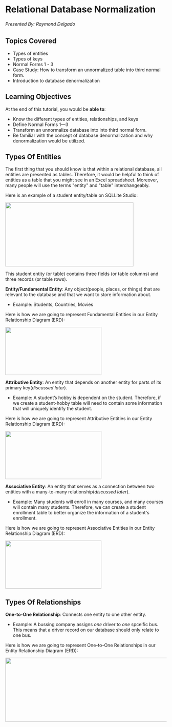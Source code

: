 # Relational Database Normalization
###### Presented By: Raymond Delgado

## Topics Covered
- Types of entities
- Types of keys
- Normal Forms 1 - 3
- Case Study: How to transform an unnormalized table into third normal form.
- Introduction to database denormalization

## Learning Objectives
At the end of this tutorial, you would be **able to**:
- Know the different types of entities, relationships, and keys
- Define Normal Forms 1—3
- Transform an unnormalize database into into third normal form.
- Be familiar with the concept of database denormalization and why denormalization would be utilized.

## Types Of Entities
The first thing that you should know is that within a relational database, all entities are presented as tables.  Therefore, it would be helpful to think of entities as a table that you might see in an Excel spreadsheet. Moreover, many people will use the terms "entity" and "table" interchangeably.

Here is an example of a student entity/table on SQLLite Studio:

<img src = "https://user-images.githubusercontent.com/76761559/192178228-620680a0-9373-48ad-8f27-3fbe62d00a5a.PNG" width="400" height="200">

This student entity (or table) contains three fields (or table columns) and  three records (or table rows).

**Entity/Fundamental Entity**: Any object(people, places,  or things) that are relevant to the database and that we want to store information about.
- Example: Students, Countries, Movies

Here is how we are going to represent Fundamental Entities in our Entity Relationship Diagram (ERD):

<img src = "https://user-images.githubusercontent.com/76761559/192182252-01c02a38-1a85-4ed2-ad37-20f0f3711f8a.png" width="300" height="150">

**Attributive Entity**: An entity that depends on another entity for parts of its primary key(_discussed later_).

- Example:  A student’s hobby is dependent on the student. Therefore, if we create a student-hobby table will need to contain some information that will uniquely identify the student.

Here is how we are going to represent Attributive Entities in our Entity Relationship Diagram (ERD):
 
<img src = "https://user-images.githubusercontent.com/76761559/192183609-f1ded00c-0405-4020-8554-ca86a762dad7.png" width="300" height="150">

**Associative Entity**: An entity that serves as a connection between two entities with a many-to-many relationship(_discussed later_).
- Example: Many students will enroll in many courses, and many courses will contain many students. Therefore, we can create a student enrollment table to better organize the information of a student's enrollment.

Here is how we are going to represent Associative Entities in our Entity Relationship Diagram (ERD):

<img src = "https://user-images.githubusercontent.com/76761559/192187251-627f76a6-0a34-4fc3-ae0f-88d45d6f1742.png" width="300" height="150">

## Types Of Relationships
**One-to-One Relationship**: Connects one entity to one other entity.
- Example: A bussing company assigns _one_ driver to _one_ spceific bus. This means that a driver record on our database should only relate to one bus.

Here is how we are going to represent One-to-One Relationships in our Entity Relationship Diagram (ERD):

<img src = "https://user-images.githubusercontent.com/76761559/192189632-6e29e775-28d7-4b3f-ab3d-c3054c6f27f6.png" width="800" height="200">
